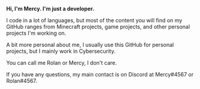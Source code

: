 **Hi, I'm Mercy. I'm just a developer.**

I code in a lot of languages, but most of the content you will find on my GitHub ranges from Minecraft projects, game projects, and other personal projects I'm working on.

A bit more personal about me, I usually use this GitHub for personal projects, but I mainly work in Cybersecurity.

You can call me Rolan or Mercy, I don't care.

If you have any questions, my main contact is on Discord at Mercy#4567 or Rolan#4567.
